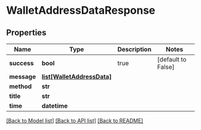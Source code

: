 # WalletAddressDataResponse

## Properties
Name | Type | Description | Notes
------------ | ------------- | ------------- | -------------
**success** | **bool** | true | [default to False]
**message** | [**list[WalletAddressData]**](WalletAddressData.md) |  | 
**method** | **str** |  | 
**title** | **str** |  | 
**time** | **datetime** |  | 

[[Back to Model list]](../README.md#documentation-for-models) [[Back to API list]](../README.md#documentation-for-api-endpoints) [[Back to README]](../README.md)



